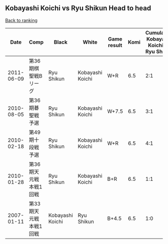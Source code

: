 ## Kobayashi Koichi vs Ryu Shikun Head to head

[Back to ranking](../../index.md)




| **Date** | **Comp** | **Black** | **White** | **Game result** | **Komi** | **Cumulative Kobayashi Koichi vs Ryu Shikun** | **Kobayashi Koichi streak** | **Ryu Shikun streak** | 
| --- | --- | --- | --- | --- | --- | --- | --- | --- |
| 2011-06-09 | 第36期棋聖戦Bリーグ | Ryu Shikun | Kobayashi Koichi | W+R | 6.5 | 2:1 | 1 | 0 | 
| 2010-08-05 | 第36期碁聖戦予選 | Ryu Shikun | Kobayashi Koichi | W+7.5 | 6.5 | 3:1 | 2 | 0 | 
| 2010-02-18 | 第49期十段戦予選 | Ryu Shikun | Kobayashi Koichi | W+R | 6.5 | 4:1 | 3 | 0 | 
| 2010-01-28 | 第36期天元戦本戦1回戦 | Ryu Shikun | Kobayashi Koichi | B+R | 6.5 | 1:1 | 0 | 1 | 
| 2007-01-11 | 第33期天元戦本戦1回戦 | Kobayashi Koichi | Ryu Shikun | B+4.5 | 6.5 | 1:0 | 1 | 0 |




